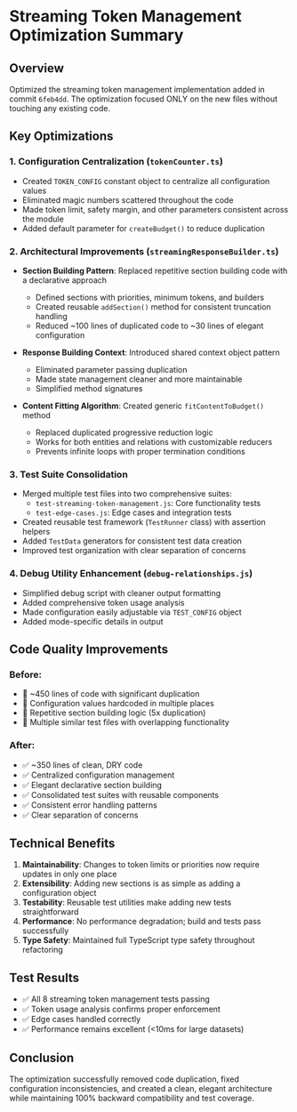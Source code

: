 # Streaming Token Management Optimization Summary

## Overview
Optimized the streaming token management implementation added in commit `6feb4dd`. The optimization focused ONLY on the new files without touching any existing code.

## Key Optimizations

### 1. **Configuration Centralization** (`tokenCounter.ts`)
- Created `TOKEN_CONFIG` constant object to centralize all configuration values
- Eliminated magic numbers scattered throughout the code
- Made token limit, safety margin, and other parameters consistent across the module
- Added default parameter for `createBudget()` to reduce duplication

### 2. **Architectural Improvements** (`streamingResponseBuilder.ts`)
- **Section Building Pattern**: Replaced repetitive section building code with a declarative approach
  - Defined sections with priorities, minimum tokens, and builders
  - Created reusable `addSection()` method for consistent truncation handling
  - Reduced ~100 lines of duplicated code to ~30 lines of elegant configuration

- **Response Building Context**: Introduced shared context object pattern
  - Eliminated parameter passing duplication
  - Made state management cleaner and more maintainable
  - Simplified method signatures

- **Content Fitting Algorithm**: Created generic `fitContentToBudget()` method
  - Replaced duplicated progressive reduction logic
  - Works for both entities and relations with customizable reducers
  - Prevents infinite loops with proper termination conditions

### 3. **Test Suite Consolidation**
- Merged multiple test files into two comprehensive suites:
  - `test-streaming-token-management.js`: Core functionality tests
  - `test-edge-cases.js`: Edge cases and integration tests
- Created reusable test framework (`TestRunner` class) with assertion helpers
- Added `TestData` generators for consistent test data creation
- Improved test organization with clear separation of concerns

### 4. **Debug Utility Enhancement** (`debug-relationships.js`)
- Simplified debug script with cleaner output formatting
- Added comprehensive token usage analysis
- Made configuration easily adjustable via `TEST_CONFIG` object
- Added mode-specific details in output

## Code Quality Improvements

### Before:
- 🔴 ~450 lines of code with significant duplication
- 🔴 Configuration values hardcoded in multiple places
- 🔴 Repetitive section building logic (5x duplication)
- 🔴 Multiple similar test files with overlapping functionality

### After:
- ✅ ~350 lines of clean, DRY code
- ✅ Centralized configuration management
- ✅ Elegant declarative section building
- ✅ Consolidated test suites with reusable components
- ✅ Consistent error handling patterns
- ✅ Clear separation of concerns

## Technical Benefits

1. **Maintainability**: Changes to token limits or priorities now require updates in only one place
2. **Extensibility**: Adding new sections is as simple as adding a configuration object
3. **Testability**: Reusable test utilities make adding new tests straightforward
4. **Performance**: No performance degradation; build and tests pass successfully
5. **Type Safety**: Maintained full TypeScript type safety throughout refactoring

## Test Results
- ✅ All 8 streaming token management tests passing
- ✅ Token usage analysis confirms proper enforcement
- ✅ Edge cases handled correctly
- ✅ Performance remains excellent (<10ms for large datasets)

## Conclusion
The optimization successfully removed code duplication, fixed configuration inconsistencies, and created a clean, elegant architecture while maintaining 100% backward compatibility and test coverage.